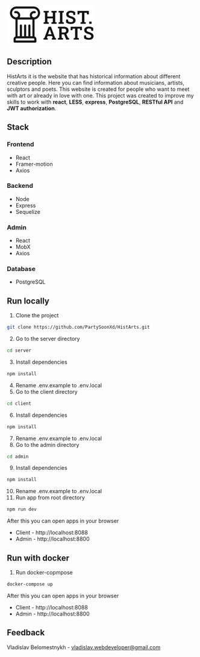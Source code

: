 <picture>
  <source media="(prefers-color-scheme: dark)" srcset="https://github.com/PartySoonXd/HistArts/blob/8ceab3ce1d492e0eb60c25acdb03a0def517f0a3/client/src/assets/images/Logo.png">
  <source media="(prefers-color-scheme: light)" srcset="https://github.com/PartySoonXd/HistArts/blob/8ceab3ce1d492e0eb60c25acdb03a0def517f0a3/client/src/assets/images/Logo-dark.svg">
  <img alt="HistArts logo" src="https://github.com/PartySoonXd/HistArts/blob/8ceab3ce1d492e0eb60c25acdb03a0def517f0a3/client/src/assets/images/Logo-dark.svg">
</picture>

## Description
HistArts it is the website that has historical information about different creative people. Here you can find information about musicians, artists, sculptors and poets. This website is created for people who want to meet with art or already in love with one. This project was created to improve my skills to work with **react**, **LESS**, **express**, **PostgreSQL**, **RESTful API** and **JWT authorization**.

## Stack
### Frontend
- React
- Framer-motion 
- Axios
### Backend
- Node
- Express
- Sequelize
### Admin
- React 
- MobX
- Axios
### Database 
- PostgreSQL
## Run locally
1. Clone the project
```bash
git clone https://github.com/PartySoonXd/HistArts.git
```
2. Go to the server directory
```bash
cd server
```
3. Install dependencies
```bash
npm install
```
4. Rename .env.example to .env.local
5. Go to the client directory
```bash
cd client
```
6. Install dependencies
```bash
npm install
```
7. Rename .env.example to .env.local
8. Go to the admin directory
```bash
cd admin
```
9. Install dependencies
```bash
npm install
```
10. Rename .env.example to .env.local
11. Run app from root directory
```bash
npm run dev
```
After this you can open apps in your browser
- Client - http://localhost:8088
- Admin - http://localhost:8800
## Run with docker
1. Run docker-copmpose
```bash
docker-compose up
```
After this you can open apps in your browser
- Client - http://localhost:8088
- Admin - http://localhost:8800
## Feedback
Vladislav Belomestnykh - vladislav.webdeveloper@gmail.com
